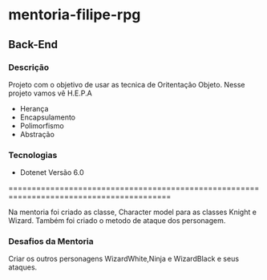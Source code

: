 # mentoria-filipe-rpg
## Back-End

### Descrição
Projeto com o objetivo de usar as tecnica de Oritentação Objeto.
Nesse projeto vamos vê H.E.P.A
- Herança
- Encapsulamento
- Polimorfismo
- Abstração


### Tecnologias

- Dotenet Versão 6.0

=========================================================================================

Na mentoria foi criado as classe, Character model para as classes Knight e Wizard.
Também foi criado o metodo de ataque dos personagem.

### Desafios da Mentoria

Criar os outros personagens WizardWhite,Ninja e WizardBlack e seus ataques.